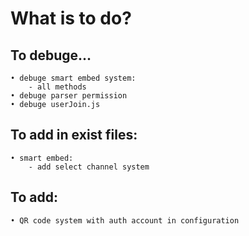 # What is to do?

## To debuge...

```less
• debuge smart embed system:
    - all methods
• debuge parser permission
• debuge userJoin.js
```

## To add in exist files:

```less
• smart embed:
    - add select channel system
```

## To add:

```less
• QR code system with auth account in configuration
```



